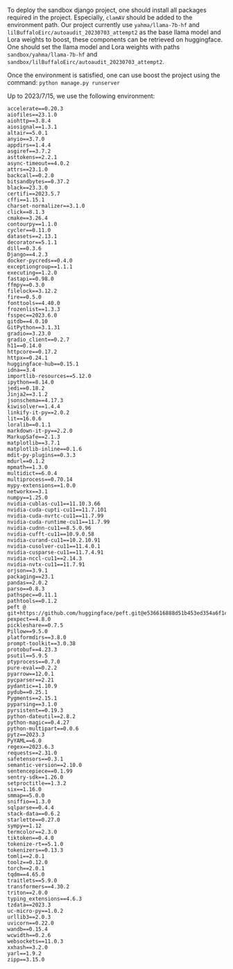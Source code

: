 To deploy the sandbox django project, one should install all packages required in the project. Especially, `clamAV` should be added to the environment path. Our project currently use `yahma/llama-7b-hf` and `lilBuffaloEirc/autoaudit_20230703_attempt2` as the base llama model and Lora weights to boost, these components can be retrieved on huggingface. One should set the llama model and Lora weights with paths `sandbox/yahma/llama-7b-hf` and `sandbox/lilBuffaloEirc/autoaudit_20230703_attempt2`. 

Once the environment is satisfied, one can use boost the project using the command:
`python manage.py runserver`

Up to 2023/7/15, we use the following environment:
```
accelerate==0.20.3
aiofiles==23.1.0
aiohttp==3.8.4
aiosignal==1.3.1
altair==5.0.1
anyio==3.7.0
appdirs==1.4.4
asgiref==3.7.2
asttokens==2.2.1
async-timeout==4.0.2
attrs==23.1.0
backcall==0.2.0
bitsandbytes==0.37.2
black==23.3.0
certifi==2023.5.7
cffi==1.15.1
charset-normalizer==3.1.0
click==8.1.3
cmake==3.26.4
contourpy==1.1.0
cycler==0.11.0
datasets==2.13.1
decorator==5.1.1
dill==0.3.6
Django==4.2.3
docker-pycreds==0.4.0
exceptiongroup==1.1.1
executing==1.2.0
fastapi==0.98.0
ffmpy==0.3.0
filelock==3.12.2
fire==0.5.0
fonttools==4.40.0
frozenlist==1.3.3
fsspec==2023.6.0
gitdb==4.0.10
GitPython==3.1.31
gradio==3.23.0
gradio_client==0.2.7
h11==0.14.0
httpcore==0.17.2
httpx==0.24.1
huggingface-hub==0.15.1
idna==3.4
importlib-resources==5.12.0
ipython==8.14.0
jedi==0.18.2
Jinja2==3.1.2
jsonschema==4.17.3
kiwisolver==1.4.4
linkify-it-py==2.0.2
lit==16.0.6
loralib==0.1.1
markdown-it-py==2.2.0
MarkupSafe==2.1.3
matplotlib==3.7.1
matplotlib-inline==0.1.6
mdit-py-plugins==0.3.3
mdurl==0.1.2
mpmath==1.3.0
multidict==6.0.4
multiprocess==0.70.14
mypy-extensions==1.0.0
networkx==3.1
numpy==1.25.0
nvidia-cublas-cu11==11.10.3.66
nvidia-cuda-cupti-cu11==11.7.101
nvidia-cuda-nvrtc-cu11==11.7.99
nvidia-cuda-runtime-cu11==11.7.99
nvidia-cudnn-cu11==8.5.0.96
nvidia-cufft-cu11==10.9.0.58
nvidia-curand-cu11==10.2.10.91
nvidia-cusolver-cu11==11.4.0.1
nvidia-cusparse-cu11==11.7.4.91
nvidia-nccl-cu11==2.14.3
nvidia-nvtx-cu11==11.7.91
orjson==3.9.1
packaging==23.1
pandas==2.0.2
parso==0.8.3
pathspec==0.11.1
pathtools==0.1.2
peft @ git+https://github.com/huggingface/peft.git@e536616888d51b453ed354a6f1e243fecb02ea08
pexpect==4.8.0
pickleshare==0.7.5
Pillow==9.5.0
platformdirs==3.8.0
prompt-toolkit==3.0.38
protobuf==4.23.3
psutil==5.9.5
ptyprocess==0.7.0
pure-eval==0.2.2
pyarrow==12.0.1
pycparser==2.21
pydantic==1.10.9
pydub==0.25.1
Pygments==2.15.1
pyparsing==3.1.0
pyrsistent==0.19.3
python-dateutil==2.8.2
python-magic==0.4.27
python-multipart==0.0.6
pytz==2023.3
PyYAML==6.0
regex==2023.6.3
requests==2.31.0
safetensors==0.3.1
semantic-version==2.10.0
sentencepiece==0.1.99
sentry-sdk==1.26.0
setproctitle==1.3.2
six==1.16.0
smmap==5.0.0
sniffio==1.3.0
sqlparse==0.4.4
stack-data==0.6.2
starlette==0.27.0
sympy==1.12
termcolor==2.3.0
tiktoken==0.4.0
tokenize-rt==5.1.0
tokenizers==0.13.3
tomli==2.0.1
toolz==0.12.0
torch==2.0.1
tqdm==4.65.0
traitlets==5.9.0
transformers==4.30.2
triton==2.0.0
typing_extensions==4.6.3
tzdata==2023.3
uc-micro-py==1.0.2
urllib3==2.0.3
uvicorn==0.22.0
wandb==0.15.4
wcwidth==0.2.6
websockets==11.0.3
xxhash==3.2.0
yarl==1.9.2
zipp==3.15.0
```
